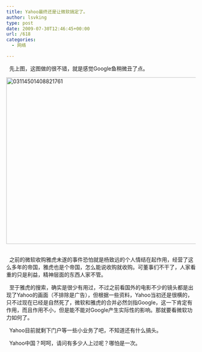 ```yaml
---
title: Yahoo最终还是让微软搞定了。
author: lsvking
type: post
date: 2009-07-30T12:46:45+00:00
url: /618
categories:
  - 网络

---
```

&#160; 先上图，这图做的很不错，就是感觉Google鱼稍微丑了点。

[<img title="03114501408821761" style="border-top-width: 0px; display: inline; border-left-width: 0px; border-bottom-width: 0px; border-right-width: 0px" height="443" alt="03114501408821761" src="http://lsvking.cn/wp-content/uploads/2009/07/03114501408821761_thumb.gif" width="644" border="0" />][1]&#160;

&#160; 之前的微软收购雅虎未遂的事件恐怕就是杨致远的个人情结在起作用，经营了这么多年的帝国，雅虎也是个帝国，怎么能说收购就收购。可董事们不干了，人家看重的只是利益，精神层面的东西人家不管。

&#160; 至于雅虎的搜索，确实是很少有用过，不过之前看国外的电影不少的镜头都是出现了Yahoo的画面（不排除是广告），但根据一些资料，Yahoo当初还是很横的，只不过现在已经是自然死了，微软和雅虎的合并必然剑指Google，这一下肯定有作用，而且作用不小，但是能不能对Google产生实际性的影响。那就要看微软功力如何了。

&#160; Yahoo目前就剩下门户等一些小业务了吧，不知道还有什么搞头。

&#160; Yahoo中国？呵呵，请问有多少人上过呢？哪怕是一次。

 [1]: http://www.lsvking.com/wp-content/uploads/2009/07/03114501408821761.gif